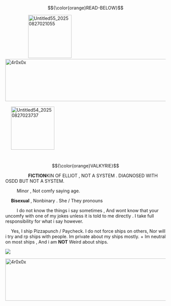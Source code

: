 $${\color{orange}READ-BELOW}$$


&emsp; &emsp; &emsp; &emsp; <img width="136" height="136" alt="Untitled55_20250827021055" src="https://github.com/user-attachments/assets/de0018b3-28df-4247-b02f-8a565c1892e6" /><img width="1380" height="133" alt="4r0x0x" src="https://github.com/user-attachments/assets/ade90283-8d93-4566-889c-b0d110072846" />
 &emsp; &emsp; &emsp; &emsp;&emsp; &emsp; &emsp; &emsp; &emsp;&emsp; &emsp; &emsp; &emsp; &emsp; &emsp; &emsp; &emsp; &emsp; &emsp; &emsp; &emsp;&emsp; &emsp; &emsp; &emsp; &emsp; &emsp; &emsp; &emsp;  <img width="136" height="136" alt="Untitled54_20250827023737" src="https://github.com/user-attachments/assets/9bfcc59e-fd79-4d61-8260-528a2565bd80" />



&emsp; &emsp; &emsp; &emsp;&emsp; &emsp; &emsp; &emsp; &emsp; &emsp;&emsp; &emsp; &emsp; &emsp; &emsp; &emsp; &emsp; &emsp; &emsp; &emsp; &emsp; &emsp; &emsp;   $${\color{orange}VALKYRIE}$$

&emsp; &emsp; &emsp; &emsp; **FICTION**KIN OF ELLIOT , NOT A SYSTEM . DIAGNOSED WITH OSDD BUT NOT A SYSTEM.

&emsp; &emsp;  Minor , Not comfy saying age. 

&emsp;  **Bisexual** , Nonbinary . She / They pronouns

&emsp; &emsp; I do not know the things i say sometimes , And wont know that your uncomfy with one of my jokes unless it is told to me directly . I take full responsibility for what i say however.

&emsp; Yes, I ship Pizzapunch / Paycheck. I do not force ships on others, Nor will i try and rp ships with people. Im private about my ships mostly. + Im neutral on most ships , And i am **NOT** Weird about ships.

![](https://komarev.com/ghpvc/?username=ELLERN4TE&color=000000&label=PIZZAS&style=for-the-badge)

<img width="1380" height="133" alt="4r0x0x" src="https://github.com/user-attachments/assets/ade90283-8d93-4566-889c-b0d110072846" />
